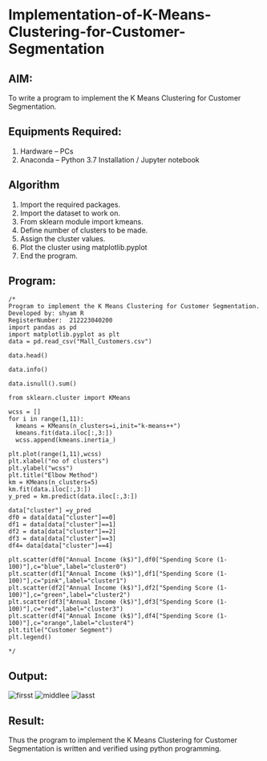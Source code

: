 # Implementation-of-K-Means-Clustering-for-Customer-Segmentation

## AIM:
To write a program to implement the K Means Clustering for Customer Segmentation.

## Equipments Required:
1. Hardware – PCs
2. Anaconda – Python 3.7 Installation / Jupyter notebook

## Algorithm
1. Import the required packages.
2. Import the dataset to work on.
3. From sklearn module import kmeans.
4. Define number of clusters to be made.
5. Assign the cluster values.
6. Plot the cluster using matplotlib.pyplot
7. End the program.
## Program:
```
/*
Program to implement the K Means Clustering for Customer Segmentation.
Developed by: shyam R
RegisterNumber:  212223040200
import pandas as pd
import matplotlib.pyplot as plt
data = pd.read_csv("Mall_Customers.csv")

data.head()

data.info()

data.isnull().sum()

from sklearn.cluster import KMeans

wcss = []
for i in range(1,11):
  kmeans = KMeans(n_clusters=i,init="k-means++")
  kmeans.fit(data.iloc[:,3:])
  wcss.append(kmeans.inertia_)

plt.plot(range(1,11),wcss)
plt.xlabel("no of clusters")
plt.ylabel("wcss")
plt.title("Elbow Method")
km = KMeans(n_clusters=5)
km.fit(data.iloc[:,3:])
y_pred = km.predict(data.iloc[:,3:])

data["cluster"] =y_pred
df0 = data[data["cluster"]==0]
df1 = data[data["cluster"]==1]
df2 = data[data["cluster"]==2]
df3 = data[data["cluster"]==3]
df4= data[data["cluster"]==4]

plt.scatter(df0["Annual Income (k$)"],df0["Spending Score (1-100)"],c="blue",label="cluster0")
plt.scatter(df1["Annual Income (k$)"],df1["Spending Score (1-100)"],c="pink",label="cluster1")
plt.scatter(df2["Annual Income (k$)"],df2["Spending Score (1-100)"],c="green",label="cluster2")
plt.scatter(df3["Annual Income (k$)"],df3["Spending Score (1-100)"],c="red",label="cluster3")
plt.scatter(df4["Annual Income (k$)"],df4["Spending Score (1-100)"],c="orange",label="cluster4")
plt.title("Customer Segment")
plt.legend()

*/
```

## Output:
![firsst](https://github.com/shivanshyam79/Implementation-of-K-Means-Clustering-for-Customer-Segmentation/assets/151513860/d7c11644-46ce-48ee-a62a-4fa50f68908e)
![middlee](https://github.com/shivanshyam79/Implementation-of-K-Means-Clustering-for-Customer-Segmentation/assets/151513860/ee408b97-1562-4bf8-a526-f9d208470d3d)
![lasst](https://github.com/shivanshyam79/Implementation-of-K-Means-Clustering-for-Customer-Segmentation/assets/151513860/09147232-d6e2-4b39-97d5-ae532b89cf7c)


## Result:
Thus the program to implement the K Means Clustering for Customer Segmentation is written and verified using python programming.
